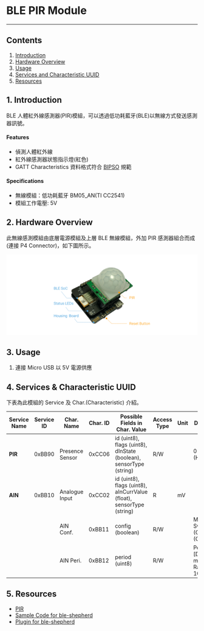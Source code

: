# BLE PIR Module
--------------------

## Contents  
1. [Introduction](#Introduction)  
2. [Hardware Overview](#HW_Overview)  
3. [Usage](#Usage)  
4. [Services and Characteristic UUID](#Service_Char_UUID)  
5. [Resources](#Resources)  

<a name="Introduction"></a>
## 1. Introduction  

BLE 人體紅外線感測器(PIR)模組，可以透過低功耗藍牙(BLE)以無線方式發送感測器訊號。  

#### Features  
 * 偵測人體紅外線  
 * 紅外線感測器狀態指示燈(紅色)  
 * GATT Characteristics 資料格式符合 [BIPSO](https://github.com/bluetoother/bipso/wiki/BIPSO-Specification) 規範   

#### Specifications  
 * 無線模組：低功耗藍牙 BM05_AN(TI CC2541)  
 * 模組工作電壓: 5V  

<a name="HW_Overview"></a>
## 2. Hardware Overview  

此無線感測模組由底層電源模組及上層 BLE 無線模組，外加 PIR 感測器組合而成(連接 P4 Connector)，如下圖所示。  

![PIR](https://raw.githubusercontent.com/sivann-tw/sivann-modules/master/media/ble_pir.png)  

<a name="Usage"></a>
## 3. Usage  

1. 連接 Micro USB 以 5V 電源供應  

<a name="Service_Char_UUID"></a>
## 4. Services & Characteristic UUID  

下表為此模組的 Service 及 Char.(Characteristic) 介紹。  

| Service Name | Service ID | Char. Name      | Char. ID | Possible Fields in Char. Value                                       | Access Type | Unit | Description                                  |  
|--------------|------------|-----------------|----------|----------------------------------------------------------------------|-------------|------|----------------------------------------------|  
| **PIR**      |  0xBB90    | Presence Sensor | 0xCC06   | id (uint8), flags (uint8), dInState (boolean), sensorType (string)   | R/W         |      | 0 (Low), 1 (High)                            |  
| **AIN**      |  0xBB10    | Analogue Input  | 0xCC02   | id (uint8), flags (uint8), aInCurrValue (float), sensorType (string) | R           | mV   |                                              |  
|              |            | AIN Conf.       | 0xBB11   | config (boolean)                                                     | R/W         |      | Measurment Switch. 0 (OFF), 1 (ON)           |  
|              |            | AIN Peri.       | 0xBB12   | period (uint8)                                                       | R/W         |      | Period = [Data * 10] ms, Data Range : 10~255 |  

<a name="Resources"></a>
## 5. Resources  
 * [PIR](http://www.icshopping.com.tw/368030200141/368030200141.pdf)  
 * [Sample Code for ble-shepherd](https://github.com/sivann-tw/hiver-iot-kit-ble/blob/master/example/pir.js)  
 * [Plugin for ble-shepherd](https://github.com/bluetoother/bshep-plugin-sivann-pir/blob/master/index.js)  
